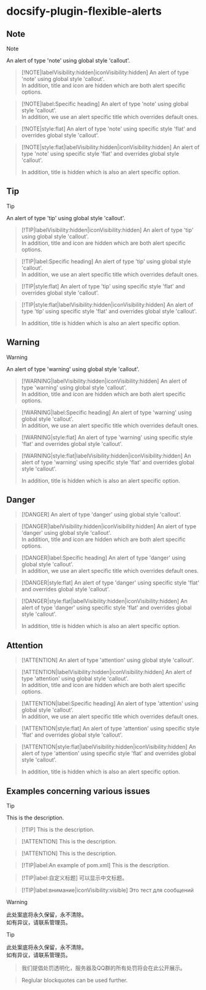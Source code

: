 # docsify-plugin-flexible-alerts

## Note

> [!NOTE]
> An alert of type 'note' using global style 'callout'.

<!-- -->
> [!NOTE|labelVisibility:hidden|iconVisibility:hidden]
> An alert of type 'note' using global style 'callout'.<br/>
> In addition, title and icon are hidden which are both alert specific options.

<!-- -->
> [!NOTE|label:Specific heading]
> An alert of type 'note' using global style 'callout'.<br/>
> In addition, we use an alert specific title which overrides default ones.

<!-- -->
> [!NOTE|style:flat]
> An alert of type 'note' using specific style 'flat' and overrides global style 'callout'.

<!-- -->
> [!NOTE|style:flat|labelVisibility:hidden|iconVisibility:hidden]
> An alert of type 'note' using specific style 'flat' and overrides global style 'callout'.
>
> In addition, title is hidden which is also an alert specific option.

## Tip

> [!TIP]
> An alert of type 'tip' using global style 'callout'.

<!-- -->
> [!TIP|labelVisibility:hidden|iconVisibility:hidden]
> An alert of type 'tip' using global style 'callout'.<br/>
> In addition, title and icon are hidden which are both alert specific options.

<!-- -->
> [!TIP|label:Specific heading]
> An alert of type 'tip' using global style 'callout'.<br/>
> In addition, we use an alert specific title which overrides default ones.

<!-- -->
> [!TIP|style:flat]
> An alert of type 'tip' using specific style 'flat' and overrides global style 'callout'.

<!-- -->
> [!TIP|style:flat|labelVisibility:hidden|iconVisibility:hidden]
> An alert of type 'tip' using specific style 'flat' and overrides global style 'callout'.
>
> In addition, title is hidden which is also an alert specific option.

## Warning

> [!WARNING]
> An alert of type 'warning' using global style 'callout'.

<!-- -->
> [!WARNING|labelVisibility:hidden|iconVisibility:hidden]
> An alert of type 'warning' using global style 'callout'.<br/>
> In addition, title and icon are hidden which are both alert specific options.

<!-- -->
> [!WARNING|label:Specific heading]
> An alert of type 'warning' using global style 'callout'.<br/>
> In addition, we use an alert specific title which overrides default ones.

<!-- -->
> [!WARNING|style:flat]
> An alert of type 'warning' using specific style 'flat' and overrides global style 'callout'.

<!-- -->
> [!WARNING|style:flat|labelVisibility:hidden|iconVisibility:hidden]
> An alert of type 'warning' using specific style 'flat' and overrides global style 'callout'.
>
> In addition, title is hidden which is also an alert specific option.

## Danger

> [!DANGER]
> An alert of type 'danger' using global style 'callout'.

<!-- -->
> [!DANGER|labelVisibility:hidden|iconVisibility:hidden]
> An alert of type 'danger' using global style 'callout'.<br/>
> In addition, title and icon are hidden which are both alert specific options.

<!-- -->
> [!DANGER|label:Specific heading]
> An alert of type 'danger' using global style 'callout'.<br/>
> In addition, we use an alert specific title which overrides default ones.

<!-- -->
> [!DANGER|style:flat]
> An alert of type 'danger' using specific style 'flat' and overrides global style 'callout'.

<!-- -->
> [!DANGER|style:flat|labelVisibility:hidden|iconVisibility:hidden]
> An alert of type 'danger' using specific style 'flat' and overrides global style 'callout'.
>
> In addition, title is hidden which is also an alert specific option.

## Attention

> [!ATTENTION]
> An alert of type 'attention' using global style 'callout'.

<!-- -->
> [!ATTENTION|labelVisibility:hidden|iconVisibility:hidden]
> An alert of type 'attention' using global style 'callout'.<br/>
> In addition, title and icon are hidden which are both alert specific options.

<!-- -->
> [!ATTENTION|label:Specific heading]
> An alert of type 'attention' using global style 'callout'.<br/>
> In addition, we use an alert specific title which overrides default ones.

<!-- -->
> [!ATTENTION|style:flat]
> An alert of type 'attention' using specific style 'flat' and overrides global style 'callout'.

<!-- -->
> [!ATTENTION|style:flat|labelVisibility:hidden|iconVisibility:hidden]
> An alert of type 'attention' using specific style 'flat' and overrides global style 'callout'.
>
> In addition, title is hidden which is also an alert specific option.

## Examples concerning various issues

> [!TIP]
> This is the description.

<!-- -->
> [!TIP] This is the description.

<!-- -->
> [!ATTENTION]
> This is the description.

<!-- -->
> [!ATTENTION]
> This is the description.

<!-- -->
> [!TIP|label:An example of pom.xml]
> This is the description.

<!-- -->
> [!TIP|label:自定义标题]
> 可以显示中文标题。

<!-- -->
> [!TIP|label:внимание|iconVisibility:visible]
> Это тест для сообщений

<!-- -->
> [!warning]
> 此处案底将永久保留，永不清除。<br>
> 如有异议，请联系管理员。

<!-- -->
> [!tip]
> 此处案底将永久保留，永不清除。<br>
> 如有异议，请联系管理员。

<!-- -->
> 我们提倡处罚透明化，服务器及QQ群的所有处罚将会在此公开展示。

<!-- -->
> Reglular blockquotes can be used further.